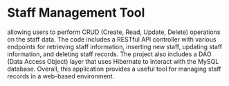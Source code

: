 # Staff Management Tool
allowing users to perform CRUD (Create, Read, Update, Delete) operations on the staff data. The code includes a RESTful API controller with various endpoints for retrieving staff information, inserting new staff, updating staff information, and deleting staff records. The project also includes a DAO (Data Access Object) layer that uses Hibernate to interact with the MySQL database. Overall, this application provides a useful tool for managing staff records in a web-based environment.
